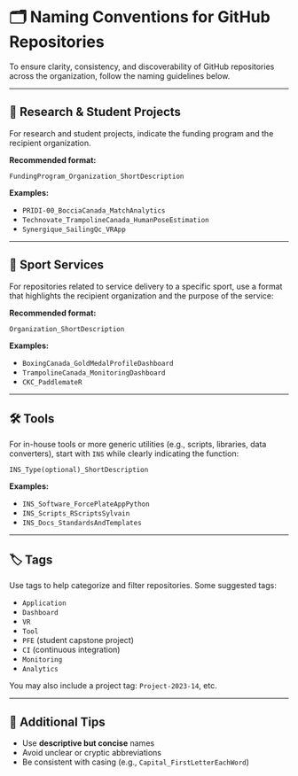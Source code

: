 # 🗂️ Naming Conventions for GitHub Repositories

To ensure clarity, consistency, and discoverability of GitHub repositories across the organization, follow the naming guidelines below.

---

## 🧪 Research & Student Projects

For research and student projects, indicate the funding program and the recipient organization.

**Recommended format:**
```
FundingProgram_Organization_ShortDescription
```

**Examples:**
- `PRIDI-00_BocciaCanada_MatchAnalytics`
- `Technovate_TrampolineCanada_HumanPoseEstimation`
- `Synergique_SailingQc_VRApp`

---

## 🏅 Sport Services

For repositories related to service delivery to a specific sport, use a format that highlights the recipient organization and the purpose of the service:

**Recommended format:**
```
Organization_ShortDescription
```

**Examples:**
- `BoxingCanada_GoldMedalProfileDashboard`
- `TrampolineCanada_MonitoringDashboard`
- `CKC_PaddlemateR`

---

## 🛠️ Tools

For in-house tools or more generic utilities (e.g., scripts, libraries, data converters), start with `INS` while clearly indicating the function:
```
INS_Type(optional)_ShortDescription
```

**Examples:**
- `INS_Software_ForcePlateAppPython`
- `INS_Scripts_RScriptsSylvain`
- `INS_Docs_StandardsAndTemplates`

---

## 🏷️ Tags

Use tags to help categorize and filter repositories. Some suggested tags:

- `Application`
- `Dashboard`
- `VR`
- `Tool`
- `PFE` (student capstone project)
- `CI` (continuous integration)
- `Monitoring`
- `Analytics`

You may also include a project tag: `Project-2023-14`, etc.

---

## 📌 Additional Tips

- Use **descriptive but concise** names
- Avoid unclear or cryptic abbreviations
- Be consistent with casing (e.g., `Capital_FirstLetterEachWord`)
